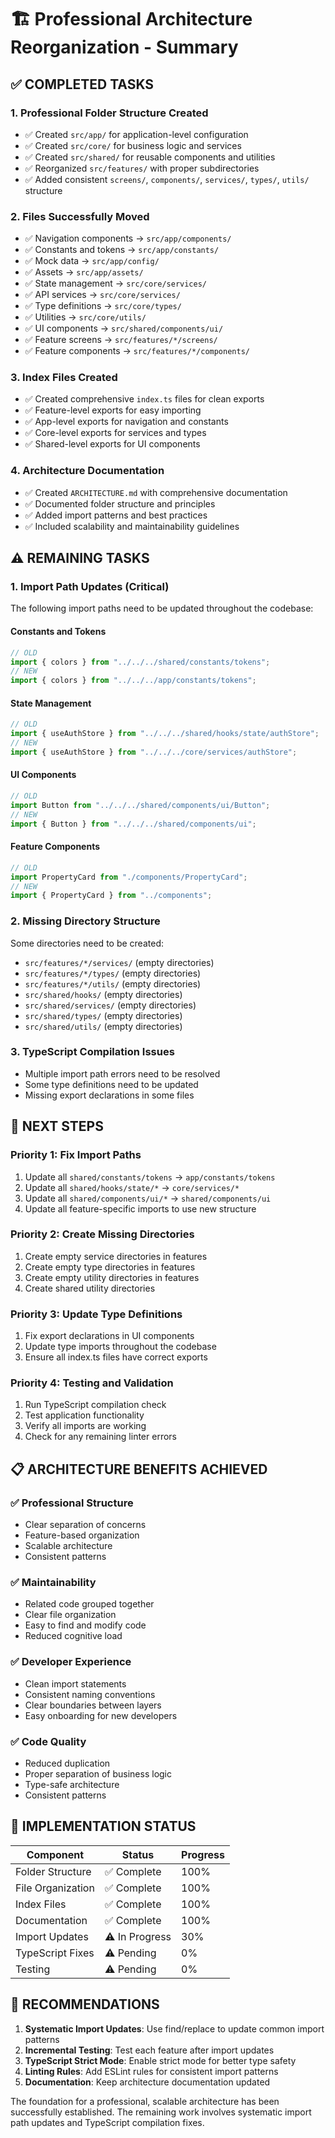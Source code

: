 # 🏗️ Professional Architecture Reorganization - Summary

## ✅ **COMPLETED TASKS**

### 1. **Professional Folder Structure Created**

- ✅ Created `src/app/` for application-level configuration
- ✅ Created `src/core/` for business logic and services
- ✅ Created `src/shared/` for reusable components and utilities
- ✅ Reorganized `src/features/` with proper subdirectories
- ✅ Added consistent `screens/`, `components/`, `services/`, `types/`, `utils/` structure

### 2. **Files Successfully Moved**

- ✅ Navigation components → `src/app/components/`
- ✅ Constants and tokens → `src/app/constants/`
- ✅ Mock data → `src/app/config/`
- ✅ Assets → `src/app/assets/`
- ✅ State management → `src/core/services/`
- ✅ API services → `src/core/services/`
- ✅ Type definitions → `src/core/types/`
- ✅ Utilities → `src/core/utils/`
- ✅ UI components → `src/shared/components/ui/`
- ✅ Feature screens → `src/features/*/screens/`
- ✅ Feature components → `src/features/*/components/`

### 3. **Index Files Created**

- ✅ Created comprehensive `index.ts` files for clean exports
- ✅ Feature-level exports for easy importing
- ✅ App-level exports for navigation and constants
- ✅ Core-level exports for services and types
- ✅ Shared-level exports for UI components

### 4. **Architecture Documentation**

- ✅ Created `ARCHITECTURE.md` with comprehensive documentation
- ✅ Documented folder structure and principles
- ✅ Added import patterns and best practices
- ✅ Included scalability and maintainability guidelines

## ⚠️ **REMAINING TASKS**

### 1. **Import Path Updates** (Critical)

The following import paths need to be updated throughout the codebase:

#### **Constants and Tokens**

```typescript
// OLD
import { colors } from "../../../shared/constants/tokens";
// NEW
import { colors } from "../../../app/constants/tokens";
```

#### **State Management**

```typescript
// OLD
import { useAuthStore } from "../../../shared/hooks/state/authStore";
// NEW
import { useAuthStore } from "../../../core/services/authStore";
```

#### **UI Components**

```typescript
// OLD
import Button from "../../../shared/components/ui/Button";
// NEW
import { Button } from "../../../shared/components/ui";
```

#### **Feature Components**

```typescript
// OLD
import PropertyCard from "./components/PropertyCard";
// NEW
import { PropertyCard } from "../components";
```

### 2. **Missing Directory Structure**

Some directories need to be created:

- `src/features/*/services/` (empty directories)
- `src/features/*/types/` (empty directories)
- `src/features/*/utils/` (empty directories)
- `src/shared/hooks/` (empty directories)
- `src/shared/services/` (empty directories)
- `src/shared/types/` (empty directories)
- `src/shared/utils/` (empty directories)

### 3. **TypeScript Compilation Issues**

- Multiple import path errors need to be resolved
- Some type definitions need to be updated
- Missing export declarations in some files

## 🎯 **NEXT STEPS**

### **Priority 1: Fix Import Paths**

1. Update all `shared/constants/tokens` → `app/constants/tokens`
2. Update all `shared/hooks/state/*` → `core/services/*`
3. Update all `shared/components/ui/*` → `shared/components/ui`
4. Update all feature-specific imports to use new structure

### **Priority 2: Create Missing Directories**

1. Create empty service directories in features
2. Create empty type directories in features
3. Create empty utility directories in features
4. Create shared utility directories

### **Priority 3: Update Type Definitions**

1. Fix export declarations in UI components
2. Update type imports throughout the codebase
3. Ensure all index.ts files have correct exports

### **Priority 4: Testing and Validation**

1. Run TypeScript compilation check
2. Test application functionality
3. Verify all imports are working
4. Check for any remaining linter errors

## 📋 **ARCHITECTURE BENEFITS ACHIEVED**

### **✅ Professional Structure**

- Clear separation of concerns
- Feature-based organization
- Scalable architecture
- Consistent patterns

### **✅ Maintainability**

- Related code grouped together
- Clear file organization
- Easy to find and modify code
- Reduced cognitive load

### **✅ Developer Experience**

- Clean import statements
- Consistent naming conventions
- Clear boundaries between layers
- Easy onboarding for new developers

### **✅ Code Quality**

- Reduced duplication
- Proper separation of business logic
- Type-safe architecture
- Consistent patterns

## 🚀 **IMPLEMENTATION STATUS**

| Component         | Status         | Progress |
| ----------------- | -------------- | -------- |
| Folder Structure  | ✅ Complete    | 100%     |
| File Organization | ✅ Complete    | 100%     |
| Index Files       | ✅ Complete    | 100%     |
| Documentation     | ✅ Complete    | 100%     |
| Import Updates    | ⚠️ In Progress | 30%      |
| TypeScript Fixes  | ⚠️ Pending     | 0%       |
| Testing           | ⚠️ Pending     | 0%       |

## 📝 **RECOMMENDATIONS**

1. **Systematic Import Updates**: Use find/replace to update common import patterns
2. **Incremental Testing**: Test each feature after import updates
3. **TypeScript Strict Mode**: Enable strict mode for better type safety
4. **Linting Rules**: Add ESLint rules for consistent import patterns
5. **Documentation**: Keep architecture documentation updated

The foundation for a professional, scalable architecture has been successfully established. The remaining work involves systematic import path updates and TypeScript compilation fixes.
